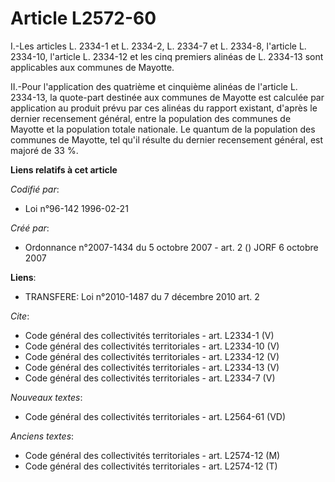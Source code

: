# Article L2572-60

I.-Les articles L. 2334-1 et L. 2334-2, L. 2334-7 et L. 2334-8, l'article L. 2334-10, l'article L. 2334-12 et les cinq
premiers alinéas de L. 2334-13 sont applicables aux communes de Mayotte. 

II.-Pour l'application des quatrième et cinquième alinéas de l'article L. 2334-13, la quote-part destinée aux communes de
Mayotte est calculée par application au produit prévu par ces alinéas du rapport existant, d'après le dernier recensement
général, entre la population des communes de Mayotte et la population totale nationale. Le quantum de la population des
communes de Mayotte, tel qu'il résulte du dernier recensement général, est majoré de 33 %.

**Liens relatifs à cet article**

_Codifié par_:

  - Loi n°96-142 1996-02-21

_Créé par_:

  - Ordonnance n°2007-1434 du 5 octobre 2007 - art. 2 () JORF 6 octobre 2007

**Liens**:

  - TRANSFERE: Loi n°2010-1487 du 7 décembre 2010 art. 2

_Cite_:

  - Code général des collectivités territoriales - art. L2334-1 (V)
  - Code général des collectivités territoriales - art. L2334-10 (V)
  - Code général des collectivités territoriales - art. L2334-12 (V)
  - Code général des collectivités territoriales - art. L2334-13 (V)
  - Code général des collectivités territoriales - art. L2334-7 (V)

_Nouveaux textes_:

  - Code général des collectivités territoriales - art. L2564-61 (VD)

_Anciens textes_:

  - Code général des collectivités territoriales - art. L2574-12 (M)
  - Code général des collectivités territoriales - art. L2574-12 (T)
